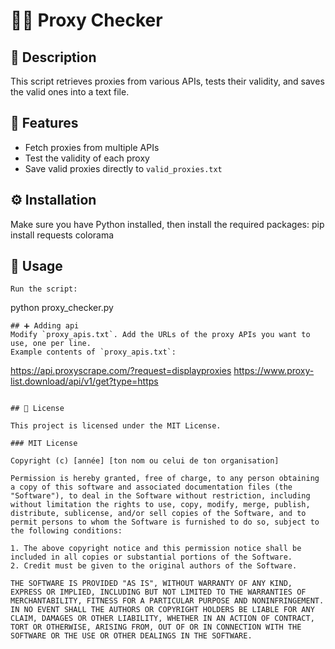 # 🕵️‍♂️ Proxy Checker

## 📜 Description
This script retrieves proxies from various APIs, tests their validity, and saves the valid ones into a text file.

## 🌟 Features
* Fetch proxies from multiple APIs
* Test the validity of each proxy
* Save valid proxies directly to `valid_proxies.txt`

## ⚙️ Installation
Make sure you have Python installed, then install the required packages:
pip install requests colorama

## 🚀 Usage

```
Run the script:
```
python proxy_checker.py
```
## ➕ Adding api
Modify `proxy_apis.txt`. Add the URLs of the proxy APIs you want to use, one per line.
Example contents of `proxy_apis.txt`:
```
https://api.proxyscrape.com/?request=displayproxies
https://www.proxy-list.download/api/v1/get?type=https
```

## 🚨 License

This project is licensed under the MIT License.

### MIT License

Copyright (c) [année] [ton nom ou celui de ton organisation]

Permission is hereby granted, free of charge, to any person obtaining a copy of this software and associated documentation files (the "Software"), to deal in the Software without restriction, including without limitation the rights to use, copy, modify, merge, publish, distribute, sublicense, and/or sell copies of the Software, and to permit persons to whom the Software is furnished to do so, subject to the following conditions:

1. The above copyright notice and this permission notice shall be included in all copies or substantial portions of the Software.
2. Credit must be given to the original authors of the Software.

THE SOFTWARE IS PROVIDED "AS IS", WITHOUT WARRANTY OF ANY KIND, EXPRESS OR IMPLIED, INCLUDING BUT NOT LIMITED TO THE WARRANTIES OF MERCHANTABILITY, FITNESS FOR A PARTICULAR PURPOSE AND NONINFRINGEMENT. IN NO EVENT SHALL THE AUTHORS OR COPYRIGHT HOLDERS BE LIABLE FOR ANY CLAIM, DAMAGES OR OTHER LIABILITY, WHETHER IN AN ACTION OF CONTRACT, TORT OR OTHERWISE, ARISING FROM, OUT OF OR IN CONNECTION WITH THE SOFTWARE OR THE USE OR OTHER DEALINGS IN THE SOFTWARE.
